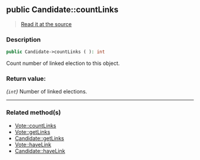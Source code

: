 ## public Candidate::countLinks

> [Read it at the source](https://github.com/julien-boudry/Condorcet/blob/master/src/Relations/Linkable.php#L46)

### Description    

```php
public Candidate->countLinks ( ): int
```

Count number of linked election to this object.
    

### Return value:   

*(`int`)* Number of linked elections.


---------------------------------------

### Related method(s)      

* [Vote::countLinks](/Docs/ApiReferences/Vote%20Class/public%20Vote--countLinks.md)    
* [Vote::getLinks](/Docs/ApiReferences/Vote%20Class/public%20Vote--getLinks.md)    
* [Candidate::getLinks](/Docs/ApiReferences/Candidate%20Class/public%20Candidate--getLinks.md)    
* [Vote::haveLink](/Docs/ApiReferences/Vote%20Class/public%20Vote--haveLink.md)    
* [Candidate::haveLink](/Docs/ApiReferences/Candidate%20Class/public%20Candidate--haveLink.md)    
